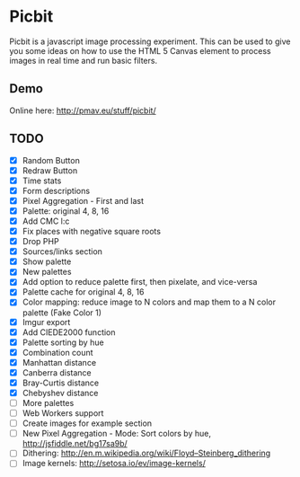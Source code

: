 # Picbit
Picbit is a javascript image processing experiment. This can be used to give you some ideas on how to use the HTML 5 Canvas element to process images in real time and run basic filters.

## Demo
Online here: http://pmav.eu/stuff/picbit/

## TODO
- [x] Random Button
- [x] Redraw Button
- [x] Time stats
- [x] Form descriptions
- [x] Pixel Aggregation - First and last
- [x] Palette: original 4, 8, 16
- [x] Add CMC l:c
- [x] Fix places with negative square roots
- [x] Drop PHP
- [x] Sources/links section
- [x] Show palette
- [x] New palettes
- [x] Add option to reduce palette first, then pixelate, and vice-versa
- [x] Palette cache for original 4, 8, 16
- [x] Color mapping: reduce image to N colors and map them to a N color palette (Fake Color 1)
- [x] Imgur export
- [x] Add CIEDE2000 function
- [x] Palette sorting by hue
- [x] Combination count
- [x] Manhattan distance
- [x] Canberra distance
- [x] Bray-Curtis distance
- [x] Chebyshev distance
- [ ] More palettes
- [ ] Web Workers support
- [ ] Create images for example section
- [ ] New Pixel Aggregation - Mode: Sort colors by hue, http://jsfiddle.net/bg17sa9b/
- [ ] Dithering: http://en.m.wikipedia.org/wiki/Floyd–Steinberg_dithering
- [ ] Image kernels: http://setosa.io/ev/image-kernels/
